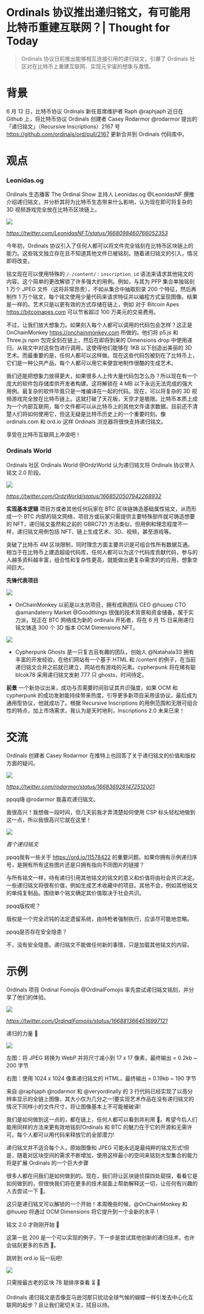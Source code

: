 # Ordinals 协议推出递归铭文，有可能用比特币重建互联网？| Thought for Today

> Ordinals 协议日前推出能够相互连接引用的递归铭文，引爆了 Ordinals 社区对在比特币上重建互联网、实现元宇宙的想象与激情。

# 背景

6 月 12 日，比特币协议 Ordinals 新任首席维护者 Raph @raphjaph 近日在 Github 上，将比特币协议 Ordinals 创建者 Casey Rodarmor @rodarmor 提出的「递归铭文」（Recursive Inscriptions）2167 号 https://github.com/ordinals/ord/pull/2167 更新合并到 Ordinals 代码库中。

# 观点

### Leonidas.og

Ordinals 生态播客 The Ordinal Show 主持人 Leonidas.og @LeonidasNF 撰推介绍递归铭文，并分析其将为比特币生态带来什么影响，认为现在即可将复杂的 3D 视频游戏完全放在比特币区块链上。

![](./tweet-01.png)

_https://twitter.com/LeonidasNFT/status/1668098460766052353_

今年初，Ordinals 协议引入了任何人都可以将文件完全铭刻在比特币区块链上的能力。这些铭文独立存在且不知道其他文件已被铭刻。随着递归铭文的引入，情况即将改变。

铭文现在可以使用特殊的 `/-/content/：inscription_id` 语法来请求其他铭文的内容。这个简单的更改解锁了许多强大的用例。例如，与其为 PFP 集合单独铭刻 1 万个 JPEG 文件（这将非常昂贵），不如从集合中抽取刻录 200 个特征，然后再制作 1 万个铭文，每个铭文使用少量代码来请求特征并以编程方式呈现图像。结果是一样的。艺术只是以更有效的方式存储在链上，例如 对于 Bitcoin Apes https://bitcoinapes.com 可以节省超过 100 万美元的交易费用。

不过，让我们放大想象力。如果刻入每个人都可以调用的代码包会怎样？这正是 OnChainMonkey https://onchainmonkey.com 所做的。他们将 p5.js 和 Three.js npm 包完全刻在链上，然后在即将到来的 Dimensions drop 中使用递归，从铭文中对这些包进行调用，这使得他们能够在 1KB 以下创造出美丽的 3D 艺术。而最重要的是，任何人都可以这样做。现在这些代码包被刻在了比特币上，它们是一种公共产品，每个人都可以用它来便宜地制作很酷的生成艺术。

我们还能把想象力放得更大，如果很多人上传大量代码包怎么办？所以现在有一个庞大的软件包存储库供开发者构建。这将解锁在 4 MB 以下永远无法完成的强大用例。最复杂的软件毕竟只是一堆编译在一起的代码。现在，可以将复杂的 3D 视频游戏完全放在比特币链上。这就打破了天花板，天空才是极限。比特币本质上成为一个内部互联网，每个文件都可以从比特币上的其他文件请求数据。目前还不清楚人们将如何使用它，但这无疑是比特币历史上的一个重要时刻。像 ordinals.com 和 ord.io 这样 Ordinals 浏览器将很快支持递归铭文。

享受在比特币互联网上冲浪吧！

### Ordinals World

Ordinals 社区 Ordinals World @OrdzWorld 认为递归铭文将 Ordinals 协议带入铭文 2.0 阶段。

![](./tweet-02.png)

_https://twitter.com/OrdzWorld/status/1668520507942268932_

**实现基本逻辑** 项目方或者其他任何玩家在 BTC 区块链铸造基础属性铭文，从而形成一个 BTC 内部的铭文网络，项目方或玩家只需提供主要特殊部件就可铸造想要的 NFT，递归铭文虽然和之前的 GBRC721 方法类似，但用例和理念程度不一样，递归铭文用例包括 NFT、链上生成艺术、3D、视频，甚至游戏等。

突破了比特币 4M 区块限制，同时理念方面主要共识是可组合性所有数据互通。相当于在比特币上建造超级代码库，任何人都可以为这个代码库贡献代码，参与的人越多资料越丰富，组合性和复杂性更高，就能做出更复杂需求的的应用，想象空间巨大。

**先锋代表项目**

![](./ocm.jpeg)

- OnChainMonkey 以前是以太坊项目，拥有成熟团队 CEO @huuep CTO @amandaterry Market @Goodthings 很强的技术背景和资金储备，属于实力派，现正在 BTC 网络成为新的 ordinals 开拓者，将在 6 月 15 日采用递归铭文铸造 300 个 3D 版本 OCM Dimensions NFT。

![](cpg.jpeg)

- Cypherpunk Ghosts 是一只复古且有趣的团队，创始人 @Natahala33 拥有丰富的开发经验，在他们网站有一个基于 HTML 和 /content 的例子，在当前递归铭文合并之前就已建立，网站也有游戏的元素。cypherpunk 将在稀有聪 blcok78 采用递归铭文发射 777 只 ghosts，时间待定。

**前景** 一个新协议出来，成功与否需要时间验证其共识强度，如果 OCM 和 cypherpunk 的成功发射能持续带来热度，引导更多新项目采用该协议，最后成为通用型协议，他就成功了。根据 Recursive Inscriptions 的用例范围和无限可组合性的特点，加上市场需求，我认为是天时地利，Inscriptions 2.0 未来已来！

# 交流

Ordinals 创建者 Casey Rodarmor 在推特上也回答了关于递归铭文的价值和版权方面的疑问。

![](./tweet-03.png)

_https://twitter.com/rodarmor/status/1668369281472512001_

ppqq嗨 @rodarmor 我喜欢递归铭文。

我很高兴！我想做一段时间，但几天前我才弄清楚如何使用 CSP 标头轻松地做到这一点，所以我很高兴它就在这里！

![](./fomojis.png)

_首个递归铭文_

ppqq我有一些关于 https://ord.io/11578422 的重要问题。如果你拥有示例递归序号，是拥有所有这些图片还是只拥有指向不同图片的链接？

与所有铭文一样，持有递归引用其他铭文的铭文的意义和价值将由社会共识决定。一些递归铭文将很有价值，例如生成艺术收藏中的项目。其他不会，例如其他铭文的单纯复制品。围绕单个铭文确定其价值取决于社会共识。

ppqq版权呢？

版权是一个完全迟钝的法定遗留系统，由持枪者强制执行，应该尽可能地忽略。

ppqq是否存在安全隐患？

不，没有安全隐患。递归铭文不能做任何新的事情，只是加载其他铭文的内容。

# 示例

Ordinals 项目 Ordinal Fomojis @OrdinalFomojis 率先尝试递归铭文铭刻，并分享了他们的体验。

![](./tweet-04.png)

_https://twitter.com/OrdinalFomojis/status/1668813664516997121_

递归的力量 🤯

![](./example.jpeg)

左图：将 JPEG 转换为 WebP 并将尺寸减小到 17 x 17 像素，最终输出 = 0.2kb ~ 200 字节

右图：使用 1024 x 1024 像素递归铭文的 HTML，最终输出 = 0.19kb ~ 190 字节

来自 @raphjaph @rodarmor 和 @veryordinally 的 3 行代码已经实现了以高分辨率显示的全链上图像，其大小仅为几分之一!要实现艺术作品在没有递归铭文的情况下同样小的文件尺寸，将让图像基本上不可能被破译!

我们是如何做到这一点的，都在链上，任何人都可以看到并利用 🤝。希望今后人们能用同样的方法来更有效地铭刻!Ordinals 和 BTC 的魅力在于它的开源和无需许可。每个人都可以用代码来释放它的全部潜力!

递归铭文并不适合每个人，原始图像和 JPEG 可能永远是最纯粹的铭文形式!但是，随着对区块空间的需求不断增加，使用这样最小的空间来铭刻大型集合的能力将是扩展 Ordinals 的一个巨大步骤

很多人都在问我们是如何做到的。现在，我们将让区块链侦探四处窥探，看看它是如何做到的，但很快我们将在更多的技术层面上帮助解释这一切，让任何有兴趣的人去尝试一下 🤝。

这只是递归铭文可以解锁的一个开始！本周晚些时候，@OnChainMonkey 和 @huuep 将通过 OCM Dimensions 将它提升到一个全新的水平！

铭文 2.0 才刚刚开始 🧡

这第一批 200 是一个可以实现的例子，下一步是尝试其他创新的递归技术，也许会铭刻更多的东西 🤫。

跳转到 ord.io 玩一玩吧!

![](./ord-78.png)

只需按最古老的区块 78 聪排序查看 ⏳ 🫡

Ordinals 递归铭文是否像亚马逊河那只扰动全球气候的蝴蝶一样引发去中心化互联网的起步？且让我们密切关注，拭目以待。